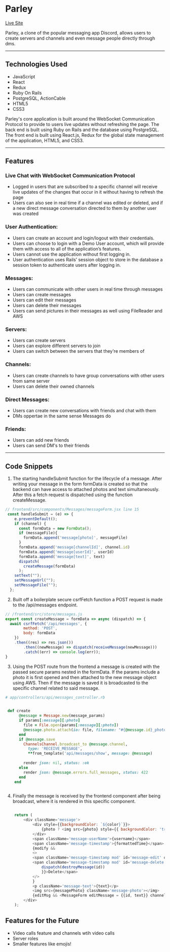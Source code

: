 
# Parley

[Live Site](https://parley.onrender.com)

Parley, a clone of the popular messaging app Discord, allows users to create servers and channels and even message people directly through dms.

---

## Technologies Used

 - JavaScript
 - React
 - Redux
 - Ruby On Rails
 - PostgreSQL, ActionCable 
 - HTML5
 - CSS3

Parley's core application is built around the WebSocket Communication Protocol to provide to users live updates without refreshing the page. The back end is built using Ruby on Rails and the database using PostgreSQL. The front end is built using React.js, Redux for the global state management of the application, HTML5, and CSS3.

---

## Features

### Live Chat with WebSocket Communication Protocol

 - Logged in users that are subscribed to a specific channel will receive live updates of the changes that occur in it without having to refresh the page
 - Users can also see in real time if a channel was edited or deleted, and if a new direct message conversation directed to them by another user was created 

### User Authentication: 

- Users can create an account and login/logout with their credentials.
- Users can choose to login with a Demo User account, which will provide them with access to all of the application’s features.
- Users cannot use the application without first logging in.
- User authentication uses Rails’ session object to store in the database a session token to authenticate users after logging in.

### Messages:

 - Users can communicate with other users in real time through messages
 - Users can create messages
 - Users can edit their messages
 - Users can delete their messages
 - Users can send pictures in their messages as well using FileReader and AWS

### Servers:

 - Users can create servers
 - Users can explore different servers to join
 - Users can switch between the servers that they're members of

### Channels:

 - Users can create channels to have group conversations with other users from same server
 - Users can delete their owned channels

### Direct Messages: 

 - Users can create new conversations with friends and chat with them
 - DMs oppertae in the same sense Messages do

### Friends:

- Users can add new friends 
- Users can send DM's to their friends

---

## Code Snippets

1.  The starting handleSubmit function for the lifecycle of a message. After writing your message in the form formData is created so that the backend can have access to attached photos and text simultaneously. After this a fetch request is dispatched using the function createMessage.

```javascript
// frontend/src/components/Messages/messageForm.jsx line 15
 const handleSubmit = (e) => {
    e.preventDefault();
    if (channel) {
      const formData = new FormData();
      if (messageFile){
        formData.append('message[photo]', messageFile)
      }
      formData.append('message[channelId]', channel.id)
      formData.append('message[userId]', userId)
      formData.append('message[text]', text)
      dispatch(
        createMessage(formData)
      );
    setText("");
    setMessageUrl("");
    setMessageFile("");
  };


```

2. Built off a boilerplate secure csrfFetch function a POST request is made to the /api/messages endpoint.

```javascript 
// /frontend/src/store/messages.js
export const createMessage = formData => async (dispatch) => {
  await csrfFetch('/api/messages', {
		method: 'POST',
		body: formData 
	})
    .then((res) => res.json())
		.then((newMessage) => dispatch(receiveMessage(newMessage)))
		.catch((err) => console.log(err));
}

```

3.  Using the POST route from the frontend a message is created with the passed secure params nested in the formData. If the params include a photo it is first opened and then attached to the new message object using AWS. Then if the message is saved it is broadcasted to the specific channel related to said message.


```ruby
# app/controllers/api/messages_controller.rb


 def create 
      @message = Message.new(message_params)
      if params[:message][:photo]
        file = File.open(params[:message][:photo])
        @message.photo.attach(io: file, filename: "#{@message.id}_photo")
      end
      if @message.save
        ChannelsChannel.broadcast_to @message.channel,
          type: 'RECEIVE_MESSAGE',
          **from_template('api/messages/show', message: @message)
      
        render json: nil, status: :ok
      else
        render json: @message.errors.full_messages, status: 422
      end
    end 



```

4. Finally the message is received by the frontend component after being broadcast, where it is rendered in this specific component.

```javascript

	return (
		<div className='message'>
			<div style={{backgroundColor: `${color}`}}>
				{photo ? <img src={photo} style={{ backgroundColor: 'transparent' }} className='message-userIcon'/> : <i className='fa-solid fa-skull-crossbones message-userIcon' style={{backgroundColor: `${color}`}}></i>}
			</div>
			<span className='message-userName'>{username}</span>
			<span className='message-timestamp'>{formattedTime}</span>
			{modify && 
			<>
			<span className='message-timestamp mod' id='message-edit' onClick={() => {setEditMsg(true)}}>Edit</span>
			<span className='message-timestamp mod' id='message-delete' onClick={() => {
				dispatch(destroyMessage(id))
				}}>Delete</span>
			</>
			}
			<p className='message-text'>{text}</p>
			<img src={messagePhoto} className='message-photo'></img>
			{editMsg && <MessageForm editMessage = {{id, text}} channel={channel} setEditMsg={setEditMsg}/> }
		</div>
	);

```

## Features for the Future

 - Video calls feature and channels wtih video calls
 - Server roles
 - Smaller features like emojis!


